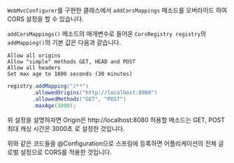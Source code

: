 `WebMvcConfigurer`를 구현한 클래스에서 `addCorsMappings` 메소드를 오버라이드 하여 CORS 설정을 할 수 있습니다.

`addCorsMappings()` 메소드의 매개변수로 들어온 `CorsRegistry registry`의 `addMapping()`의 기본 값은 다음과 같습니다.

```agsl
Allow all origins
Allow "simple" methods GET, HEAD and POST
Allow all headers
Set max age to 1800 seconds (30 minutes)
```

```java
registry.addMapping("/**")
        .allowedOrigins("http://localhost:8080")
        .allowedMethods("GET", "POST")
        .maxAge(3000);
```
위 설정을 설명하자면
Origin은 http://localhost:8080
허용할 메소드는 GET, POST
최대 캐싱 시간은 3000초
로 설정한 것입니다.

위와 같은 코드들을 @Configuration으로 스프링에 등록하면
어플리케이션의 전체 글로벌 설정으로 CORS를 적용한 것입니다.